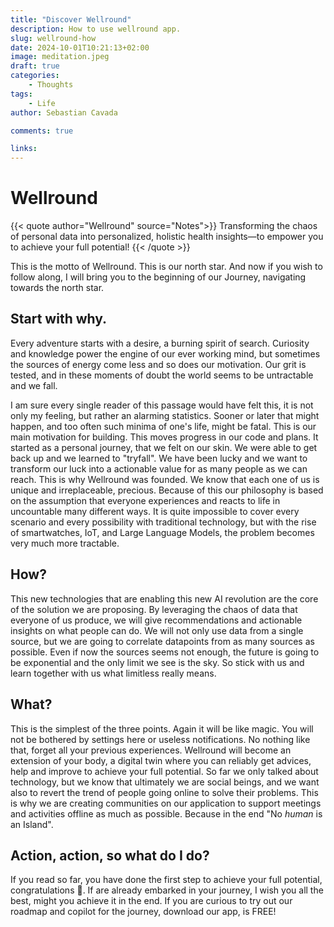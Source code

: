```yaml
---
title: "Discover Wellround"
description: How to use wellround app.
slug: wellround-how
date: 2024-10-01T10:21:13+02:00
image: meditation.jpeg
draft: true
categories:
    - Thoughts
tags:
    - Life
author: Sebastian Cavada

comments: true

links:
---
```


# Wellround

{{< quote author="Wellround" source="Notes">}}
Transforming the chaos of personal data into personalized, holistic health insights—to empower you to achieve your full potential!
{{< /quote >}}

This is the motto of Wellround. This is our north star. And now if you wish to follow along, I will bring you to the beginning of our Journey, navigating towards the north star.

## Start with why.

Every adventure starts with a desire, a burning spirit of search. Curiosity and knowledge power the engine of our ever working mind, but sometimes the sources of energy come less and so does our motivation. Our grit is tested, and in these moments of doubt the world seems to be untractable and we fall. 

I am sure every single reader of this passage would have felt this, it is not only my feeling, but rather an alarming statistics. Sooner or later that might happen, and too often such minima of one's life, might be fatal. This is our main motivation for building. This moves progress in our code and plans. It started as a personal journey, that we felt on our skin. We were able to get back up and we learned to "tryfall". We have been lucky and we want to transform our luck into a actionable value for as many people as we can reach. This is why Wellround was founded.
We know that each one of us is unique and irreplaceable, precious. Because of this our philosophy is based on the assumption that everyone experiences and reacts to life in uncountable many different ways. It is quite impossible to cover every scenario and every possibility with traditional technology, but with the rise of smartwatches, IoT, and Large Language Models, the problem becomes very much more tractable.

## How?

This new technologies that are enabling this new AI revolution are the core of the solution we are proposing. By leveraging the chaos of data that everyone of us produce, we will give recommendations and actionable insights on what people can do. We will not only use data from a single source, but we are going to correlate datapoints from as many sources as possible. Even if now the sources seems not enough, the future is going to be exponential and the only limit we see is the sky. So stick with us and learn together with us what limitless really means.

## What?

This is the simplest of the three points. Again it will be like magic. You will not be bothered by settings here or useless notifications. No nothing like that, forget all your previous experiences. Wellround will become an extension of your body, a digital twin where you can reliably get advices, help and improve to achieve your full potential. So far we only talked about technology, but we know that ultimately we are social beings, and we want also to revert the trend of people going online to solve their problems. This is why we are creating communities on our application to support meetings and activities offline as much as possible. Because in the end "No *human* is an Island".

## Action, action, so what do I do?
If you read so far, you have done the first step to achieve your full potential, congratulations 🎉. If are already embarked in your journey, I wish you all the best, might you achieve it in the end. If you are curious to try out our roadmap and copilot for the journey, download our app, is FREE!
